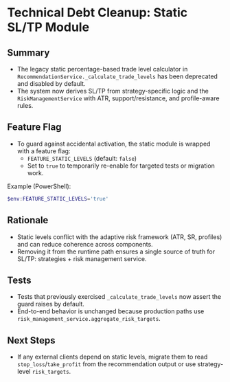 # Technical Debt Cleanup: Static SL/TP Module

## Summary
- The legacy static percentage-based trade level calculator in `RecommendationService._calculate_trade_levels` has been deprecated and disabled by default.
- The system now derives SL/TP from strategy-specific logic and the `RiskManagementService` with ATR, support/resistance, and profile-aware rules.

## Feature Flag
- To guard against accidental activation, the static module is wrapped with a feature flag:
  - `FEATURE_STATIC_LEVELS` (default: `false`)
  - Set to `true` to temporarily re-enable for targeted tests or migration work.

Example (PowerShell):
```powershell
$env:FEATURE_STATIC_LEVELS='true'
```

## Rationale
- Static levels conflict with the adaptive risk framework (ATR, SR, profiles) and can reduce coherence across components.
- Removing it from the runtime path ensures a single source of truth for SL/TP: strategies + risk management service.

## Tests
- Tests that previously exercised `_calculate_trade_levels` now assert the guard raises by default.
- End-to-end behavior is unchanged because production paths use `risk_management_service.aggregate_risk_targets`.

## Next Steps
- If any external clients depend on static levels, migrate them to read `stop_loss`/`take_profit` from the recommendation output or use strategy-level `risk_targets`.

